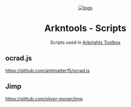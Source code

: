<div align="center">

[![logo](https://github.com/arkntools/arknights-toolbox/raw/master/public/assets/icons/texas-icon-192x192-v2.png)](https://github.com/arkntools)

# Arkntools - Scripts

Scripts used in [Arknights Toolbox](https://github.com/arkntools/arknights-toolbox)

</div>

## ocrad.js

https://github.com/antimatter15/ocrad.js

## Jimp

https://github.com/oliver-moran/jimp
